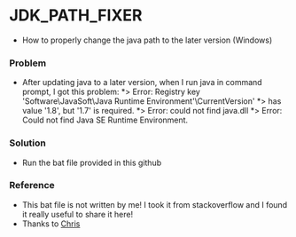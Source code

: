 # JDK_PATH_FIXER
* How to properly change the java path to the later version (Windows)

### Problem
* After updating java to a later version, when I run java in command prompt, I got this problem: 
*> Error: Registry key 'Software\JavaSoft\Java Runtime Environment'\CurrentVersion'
*> has value '1.8', but '1.7' is required.
*> Error: could not find java.dll
*> Error: Could not find Java SE Runtime Environment.

### Solution
* Run the bat file provided in this github

### Reference
* This bat file is not written by me! I took it from stackoverflow and I found it really useful to share it here!
* Thanks to [Chris](http://stackoverflow.com/questions/26324486/properly-installing-java-8-along-with-java-7)
